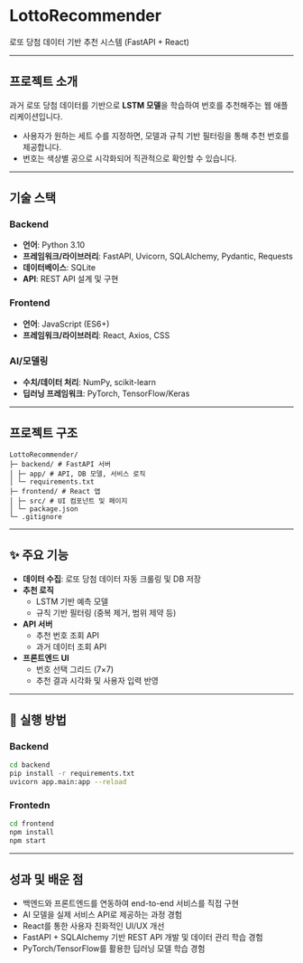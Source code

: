 # LottoRecommender   
로또 당첨 데이터 기반 추천 시스템 (FastAPI + React)

---

## 프로젝트 소개
과거 로또 당첨 데이터를 기반으로 **LSTM 모델**을 학습하여 번호를 추천해주는 웹 애플리케이션입니다.  

- 사용자가 원하는 세트 수를 지정하면, 모델과 규칙 기반 필터링을 통해 추천 번호를 제공합니다.  
- 번호는 색상별 공으로 시각화되어 직관적으로 확인할 수 있습니다.  

---

## 기술 스택
### Backend
- **언어**: Python 3.10  
- **프레임워크/라이브러리**: FastAPI, Uvicorn, SQLAlchemy, Pydantic, Requests  
- **데이터베이스**: SQLite  
- **API**: REST API 설계 및 구현  

### Frontend
- **언어**: JavaScript (ES6+)  
- **프레임워크/라이브러리**: React, Axios, CSS  

### AI/모델링
- **수치/데이터 처리**: NumPy, scikit-learn  
- **딥러닝 프레임워크**: PyTorch, TensorFlow/Keras  

---

## 프로젝트 구조
```
LottoRecommender/
├─ backend/ # FastAPI 서버
│ ├─ app/ # API, DB 모델, 서비스 로직
│ └─ requirements.txt
├─ frontend/ # React 앱
│ ├─ src/ # UI 컴포넌트 및 페이지
│ └─ package.json
└─ .gitignore
```
---

## ✨ 주요 기능
- **데이터 수집**: 로또 당첨 데이터 자동 크롤링 및 DB 저장  
- **추천 로직**  
  - LSTM 기반 예측 모델  
  - 규칙 기반 필터링 (중복 제거, 범위 제약 등)  
- **API 서버**  
  - 추천 번호 조회 API  
  - 과거 데이터 조회 API  
- **프론트엔드 UI**  
  - 번호 선택 그리드 (7×7)  
  - 추천 결과 시각화 및 사용자 입력 반영  

---

## 🚀 실행 방법
### Backend
```bash
cd backend
pip install -r requirements.txt
uvicorn app.main:app --reload
```
### Frontedn
```bash
cd frontend
npm install
npm start
```

---
## 성과 및 배운 점
- 백엔드와 프론트엔드를 연동하여 end-to-end 서비스를 직접 구현
- AI 모델을 실제 서비스 API로 제공하는 과정 경험
- React를 통한 사용자 친화적인 UI/UX 개선
- FastAPI + SQLAlchemy 기반 REST API 개발 및 데이터 관리 학습 경험
- PyTorch/TensorFlow를 활용한 딥러닝 모델 학습 경험